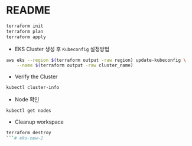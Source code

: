 # README

```bash
terraform init
terraform plan
terraform apply
```

- EKS Cluster 생성 후 `Kubeconfig` 설정방법
```bash
aws eks --region $(terraform output -raw region) update-kubeconfig \
    --name $(terraform output -raw cluster_name)
```

- Verify the Cluster
```bash
kubectl cluster-info
```

- Node 확인
```bash
kubectl get nodes
```

- Cleanup workspace
```bash
terraform destroy
```# eks-new-2
